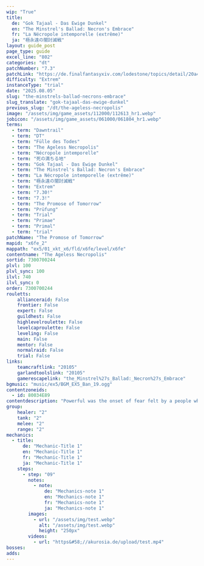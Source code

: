 ```yaml
---
wip: "True"
title:
  de: "Gok Tajaal - Das Ewige Dunkel"
  en: "The Minstrel's Ballad: Necron's Embrace"
  fr: "La Nécropole intemporelle (extrême)"
  ja: "極永遠の闇討滅戦"
layout: guide_post
page_type: guide
excel_line: "802"
categories: "dt"
patchNumber: "7.3"
patchLink: "https://de.finalfantasyxiv.com/lodestone/topics/detail/20a4ee7db3718a9ad232eb88b46812d27d717996"
difficulty: "Extrem"
instanceType: "trial"
date: "2025.08.05"
slug: "the-minstrels-ballad-necrons-embrace"
slug_translate: "gok-tajaal-das-ewige-dunkel"
previous_slug: "/dt/the-ageless-necropolis"
image: "/assets/img/game_assets/112000/112613_hr1.webp"
jobicon: "/assets/img/game_assets/061000/061804_hr1.webp"
terms:
  - term: "Dawntrail"
  - term: "DT"
  - term: "Fülle des Todes"
  - term: "The Ageless Necropolis"
  - term: "Nécropole intemporelle"
  - term: "死の満ちる地"
  - term: "Gok Tajaal - Das Ewige Dunkel"
  - term: "The Minstrel's Ballad: Necron's Embrace"
  - term: "La Nécropole intemporelle (extrême)"
  - term: "極永遠の闇討滅戦"
  - term: "Extrem"
  - term: "7.30!"
  - term: "7.3!"
  - term: "The Promose of Tomorrow"
  - term: "Prüfung"
  - term: "Trial"
  - term: "Primae"
  - term: "Primal"
  - term: "trial"
patchName: "The Promose of Tomorrow"
mapid: "x6fe_2"
mappath: "ex5/01_xkt_x6/fld/x6fe/level/x6fe"
contentname: "The Ageless Necropolis"
sortid: 7300700244
plvl: 100
plvl_sync: 100
ilvl: 740
ilvl_sync: 0
order: 7300700244
rouletts:
    allianceraid: False
    frontier: False
    expert: False
    guildhest: False
    highlevelroulette: False
    levelcaproulette: False
    leveling: False
    main: False
    mentor: False
    normalraid: False
    trial: False
links:
    teamcraftlink: "20105"
    garlandtoolslink: "20105"
    gamerescapelink: "the_Minstrel%27s_Ballad:_Necron%27s_Embrace"
bgmusic: "music/ex5/BGM_EX5_Ban_19.ogg"
contentzoneids:
  - id: 80034E89
contentdescription: "Powerful was the onset of fear felt by a people who had long escaped death's mournful memories. And powerful was the entity which that fear begat. And yet, the minstrel muses, how much more powerful still would the primal be were it fed upon the dread of its summoner─a child genius who felt the hand of death close ever tighter upon his shoulder every day of his disease-ravaged life? The horror of that beleaguered heart begins to infect your own as the first chilling notes of the song pour forth from somber lips..."
group:
    healer: "2"
    tank: "2"
    melee: "2"
    range: "2"
mechanics:
  - title:
      de: "Mechanic-Title 1"
      en: "Mechanic-Title 1"
      fr: "Mechanic-Title 1"
      ja: "Mechanic-Title 1"
    steps:
      - step: "09"
        notes:
          - note:
              de: "Mechanics-note 1"
              en: "Mechanics-note 1"
              fr: "Mechanics-note 1"
              ja: "Mechanics-note 1"
        images:
          - url: "/assets/img/test.webp"
            alt: "/assets/img/test.webp"
            height: "250px"
        videos:
          - url: "https&#58;//akurosia.de/upload/test.mp4"
bosses:
adds:
---
```

